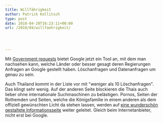 ```yaml
---
title: Willfährigkeit
author: Patrick Kollitsch
type: post
date: 2010-04-20T16:23:11+00:00
url: /2010/04/willfaehrigkeit/




---
```

Mit [Government requests][1] bietet Google jetzt ein Tool an, mit dem man nachsehen kann, welche Länder oder besser gesagt deren Regierungen Anfragen an Google gestellt haben. Löschanfragen und Datenanfragen um genau zu sein.

Auch Thailand kommt in der Liste vor mit "weniger als 10 Löschanfragen". Das klingt sehr wenig. Auf der anderen Seite blockieren die Thais auch lieber ohne internationale Suchmaschinen zu belästigen. Pornos, Seiten der Rothemden und Seiten, welche die Königsfamilie in einem anderen als dem offiziell gewünschten Licht da stehen lassen, werden auf [eine wunderschön gestaltete Informationsseite][2] weiter geleitet. Gleich beim Internetanbieter, nicht erst bei Google.

 [1]: http://www.google.com/governmentrequests/
 [2]: http://203.113.26.78/